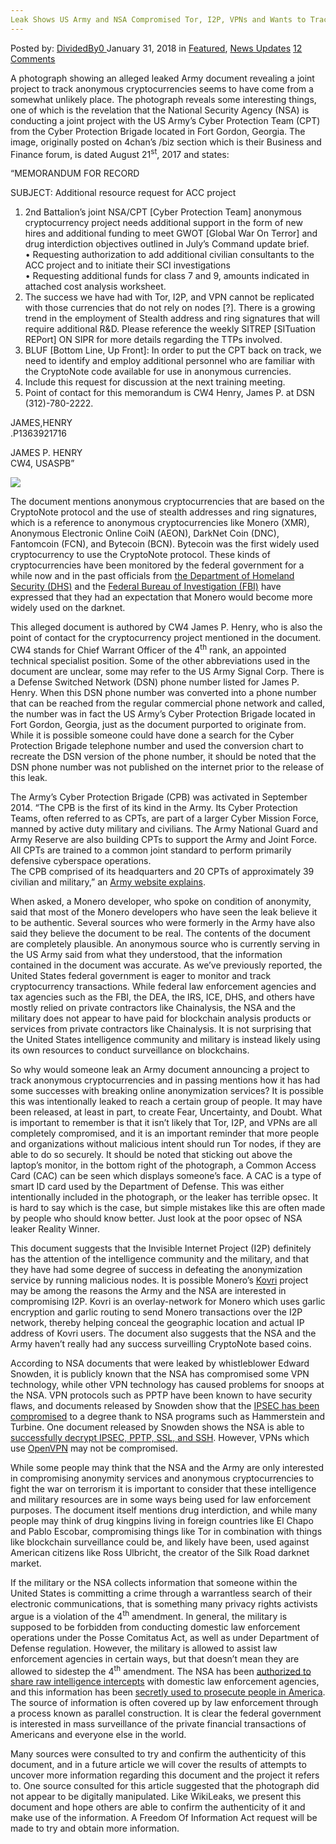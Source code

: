 ```yaml
---
Leak Shows US Army and NSA Compromised Tor, I2P, VPNs and Wants to Track Monero
---
```

<article class="post-listing post-24621 post type-post status-publish format-standard has-post-thumbnail hentry 
 tag-army tag-compromised tag-i2p tag-leak tag-monero tag-nsa tag-shows tag-tor tag-track tag-vpns">
<div class="post-inner">
<span>Posted by: <a href="https://www.deepdotweb.com/author/dividedby0/" title="">DividedBy0 </a></span>
<span>January 31, 2018</span>
<span>in <a href="https://www.deepdotweb.com/category/deepdot-news/" rel="category tag">Featured</a>, <a href="https://www.deepdotweb.com/category/news-updates/" rel="category tag">News Updates</a></span>
<span><a href="https://www.deepdotweb.com/2018/01/31/leak-shows-us-army-nsa-compromised-tor-i2p-vpns-wants-track-monero/#comments">12 Comments</a></span>


<p>A photograph showing an alleged leaked Army document revealing a joint project to track anonymous cryptocurrencies seems to have come from a somewhat unlikely place. The photograph reveals some interesting things, one of which is the revelation that the National Security Agency (NSA) is conducting a joint project with the US Army’s Cyber Protection Team (CPT) from the Cyber Protection Brigade located in Fort Gordon, Georgia. The image, originally posted on 4chan’s /biz section which is their Business and Finance forum, is dated August 21<sup>st</sup>, 2017 and states:</p>
<p>“MEMORANDUM FOR RECORD</p>
<p>SUBJECT: Additional resource request for ACC project</p>
<ol>
<li>2nd Battalion’s joint NSA/CPT [Cyber Protection Team] anonymous cryptocurrency project needs additional support in the form of new hires and additional funding to meet GWOT [Global War On Terror] and drug interdiction objectives outlined in July&#8217;s Command update brief.<br />
    • Requesting authorization to add additional civilian consultants to the ACC project and to initiate their SCI investigations<br />
    • Requesting additional funds for class 7 and 9, amounts indicated in attached cost analysis worksheet.</li>
<li>The success we have had with Tor, I2P, and VPN cannot be replicated with those currencies that do not rely on nodes [?]. There is a growing trend in the employment of Stealth address and ring signatures that will require additional R&amp;D. Please reference the weekly SITREP [SITuation REPort] ON SIPR for more details regarding the TTPs involved.</li>
<li>BLUF [Bottom Line, Up Front]: In order to put the CPT back on track, we need to identify and employ additional personnel who are familiar with the CryptoNote code available for use in anonymous currencies.</li>
<li>Include this request for discussion at the next training meeting.</li>
<li>Point of contact for this memorandum is CW4 Henry, James P. at DSN (312)-780-2222.</li>
</ol>
<p>JAMES,HENRY<br />
    .P1363921716</p>
<p>JAMES P. HENRY<br />
    CW4, USASPB”</p>
<p><img class="wp-image-24627" src="https://www.deepdotweb.com/wp-content/uploads/2018/01/word-image-52.jpeg" srcset="https://www.deepdotweb.com/wp-content/uploads/2018/01/word-image-52.jpeg 1616w, https://www.deepdotweb.com/wp-content/uploads/2018/01/word-image-52-237x300.jpeg 237w, https://www.deepdotweb.com/wp-content/uploads/2018/01/word-image-52-808x1024.jpeg 808w" sizes="(max-width: 1616px) 100vw, 1616px" /></p>
<p>The document mentions anonymous cryptocurrencies that are based on the CryptoNote protocol and the use of stealth addresses and ring signatures, which is a reference to anonymous cryptocurrencies like Monero (XMR), Anonymous Electronic Online CoiN (AEON), DarkNet Coin (DNC), Fantomcoin (FCN), and Bytecoin (BCN). Bytecoin was the first widely used cryptocurrency to use the CryptoNote protocol. These kinds of cryptocurrencies have been monitored by the federal government for a while now and in the past officials from <a href="https://www.deepdotweb.com/2017/09/20/dhs-says-darknet-criminals-switching-bitcoin-monero/">the Department of Homeland Security (DHS)</a> and the <a href="https://www.deepdotweb.com/2017/02/17/fbi-concerned-criminals-use-monero/">Federal Bureau of Investigation (FBI)</a> have expressed that they had an expectation that Monero would become more widely used on the darknet.</p>
<p>This alleged document is authored by CW4 James P. Henry, who is also the point of contact for the cryptocurrency project mentioned in the document. CW4 stands for Chief Warrant Officer of the 4<sup>th</sup> rank, an appointed technical specialist position. Some of the other abbreviations used in the document are unclear, some may refer to the US Army Signal Corp. There is a Defense Switched Network (DSN) phone number listed for James P. Henry. When this DSN phone number was converted into a phone number that can be reached from the regular commercial phone network and called, the number was in fact the US Army’s Cyber Protection Brigade located in Fort Gordon, Georgia, just as the document purported to originate from. While it is possible someone could have done a search for the Cyber Protection Brigade telephone number and used the conversion chart to recreate the DSN version of the phone number, it should be noted that the DSN phone number was not published on the internet prior to the release of this leak.</p>
<p>The Army’s Cyber Protection Brigade (CPB) was activated in September 2014. “The CPB is the first of its kind in the Army. Its Cyber Protection Teams, often referred to as CPTs, are part of a larger Cyber Mission Force, manned by active duty military and civilians. The Army National Guard and Army Reserve are also building CPTs to support the Army and Joint Force. All CPTs are trained to a common joint standard to perform primarily defensive cyberspace operations.<br />
    The CPB comprised of its headquarters and 20 CPTs of approximately 39 civilian and military,” an <a href="https://www.army.mil/article/133614/army_cyber_protection_brigade_activates_at_fort_gordon">Army website explains</a>.</p>
<p>When asked, a Monero developer, who spoke on condition of anonymity, said that most of the Monero developers who have seen the leak believe it to be authentic. Several sources who were formerly in the Army have also said they believe the document to be real. The contents of the document are completely plausible. An anonymous source who is currently serving in the US Army said from what they understood, that the information contained in the document was accurate. As we’ve previously reported, the United States federal government is eager to monitor and track cryptocurrency transactions. While federal law enforcement agencies and tax agencies such as the FBI, the DEA, the IRS, ICE, DHS, and others have mostly relied on private contractors like Chainalysis, the NSA and the military does not appear to have paid for blockchain analysis products or services from private contractors like Chainalysis. It is not surprising that the United States intelligence community and military is instead likely using its own resources to conduct surveillance on blockchains.</p>
<p>So why would someone leak an Army document announcing a project to track anonymous cryptocurrencies and in passing mentions how it has had some successes with breaking online anonymization services? It is possible this was intentionally leaked to reach a certain group of people. It may have been released, at least in part, to create Fear, Uncertainty, and Doubt. What is important to remember is that it isn’t likely that Tor, I2P, and VPNs are all completely compromised, and it is an important reminder that more people and organizations without malicious intent should run Tor nodes, if they are able to do so securely. It should be noted that sticking out above the laptop’s monitor, in the bottom right of the photograph, a Common Access Card (CAC) can be seen which displays someone’s face. A CAC is a type of smart ID card used by the Department of Defense. This was either intentionally included in the photograph, or the leaker has terrible opsec. It is hard to say which is the case, but simple mistakes like this are often made by people who should know better. Just look at the poor opsec of NSA leaker Reality Winner.</p>
<p>This document suggests that the Invisible Internet Project (I2P) definitely has the attention of the intelligence community and the military, and that they have had some degree of success in defeating the anonymization service by running malicious nodes. It is possible Monero’s <a href="https://getkovri.org/">Kovri</a> project may be among the reasons the Army and the NSA are interested in compromising I2P. Kovri is an overlay-network for Monero which uses garlic encryption and garlic routing to send Monero transactions over the I2P network, thereby helping conceal the geographic location and actual IP address of Kovri users. The document also suggests that the NSA and the Army haven’t really had any success surveilling CryptoNote based coins.</p>
<p>According to NSA documents that were leaked by whistleblower Edward Snowden, it is publicly known that the NSA has compromised some VPN technology, while other VPN technology has caused problems for snoops at the NSA. VPN protocols such as PPTP have been known to have security flaws, and documents released by Snowden show that the <a href="https://arstechnica.com/information-technology/2014/03/nsas-automated-hacking-engine-offers-hands-free-pwning-of-the-world/">IPSEC has been compromised</a> to a degree thank to NSA programs such as Hammerstein and Turbine. One document released by Snowden shows the NSA is able to <a href="https://arstechnica.com/information-technology/2014/03/nsas-automated-hacking-engine-offers-hands-free-pwning-of-the-world/">successfully decrypt IPSEC, PPTP, SSL, and SSH</a>. However, VPNs which use <a href="https://www.deepdotweb.com/2015/09/29/l2tp-vs-openvpn-the-ultimate-battle/">OpenVPN</a> may not be compromised.</p>
<p>While some people may think that the NSA and the Army are only interested in compromising anonymity services and anonymous cryptocurrencies to fight the war on terrorism it is important to consider that these intelligence and military resources are in some ways being used for law enforcement purposes. The document itself mentions drug interdiction, and while many people may think of drug kingpins living in foreign countries like El Chapo and Pablo Escobar, compromising things like Tor in combination with things like blockchain surveillance could be, and likely have been, used against American citizens like Ross Ulbricht, the creator of the Silk Road darknet market.</p>
<p>If the military or the NSA collects information that someone within the United States is committing a crime through a warrantless search of their electronic communications, that is something many privacy rights activists argue is a violation of the 4<sup>th</sup> amendment. In general, the military is supposed to be forbidden from conducting domestic law enforcement operations under the Posse Comitatus Act, as well as under Department of Defense regulation. However, the military is allowed to assist law enforcement agencies in certain ways, but that doesn’t mean they are allowed to sidestep the 4<sup>th</sup> amendment. The NSA has been <a href="https://www.deepdotweb.com/2017/01/30/obama-administration-approves-sharing-of-raw-nsa-intercepts/">authorized to share raw intelligence intercepts</a> with domestic law enforcement agencies, and this information has been <a href="https://www.deepdotweb.com/2017/12/20/classified-documents-show-nsa-secretly-helped-convict-people-us-courts/">secretly used to prosecute people in America</a>. The source of information is often covered up by law enforcement through a process known as parallel construction. It is clear the federal government is interested in mass surveillance of the private financial transactions of Americans and everyone else in the world.</p>
<p>Many sources were consulted to try and confirm the authenticity of this document, and in a future article we will cover the results of attempts to uncover more information regarding this document and the project it refers to. One source consulted for this article suggested that the photograph did not appear to be digitally manipulated. Like WikiLeaks, we present this document and hope others are able to confirm the authenticity of it and make use of the information. A Freedom Of Information Act request will be made to try and obtain more information.</p>
</div>
<span style="display:none"><a href="https://www.deepdotweb.com/tag/army/" rel="tag">army</a> <a href="https://www.deepdotweb.com/tag/compromised/" rel="tag">compromised</a> <a href="https://www.deepdotweb.com/tag/i2p/" rel="tag">i2p</a> <a href="https://www.deepdotweb.com/tag/leak/" rel="tag">leak</a> <a href="https://www.deepdotweb.com/tag/monero/" rel="tag">monero</a> <a href="https://www.deepdotweb.com/tag/nsa/" rel="tag">nsa</a> <a href="https://www.deepdotweb.com/tag/shows/" rel="tag">shows</a> <a href="https://www.deepdotweb.com/tag/tor/" rel="tag">tor</a> <a href="https://www.deepdotweb.com/tag/track/" rel="tag">track</a> <a href="https://www.deepdotweb.com/tag/vpns/" rel="tag">vpns</a></span> <span style="display:none" class="updated">2018-01-31</span>
<div style="display:none" class="vcard author" itemprop="author" itemscope itemtype="http://schema.org/Person"><strong class="fn" itemprop="name"><a href="https://www.deepdotweb.com/author/dividedby0/" title="Posts by DividedBy0" rel="author">DividedBy0</a></strong></div>
</div>
</article>

